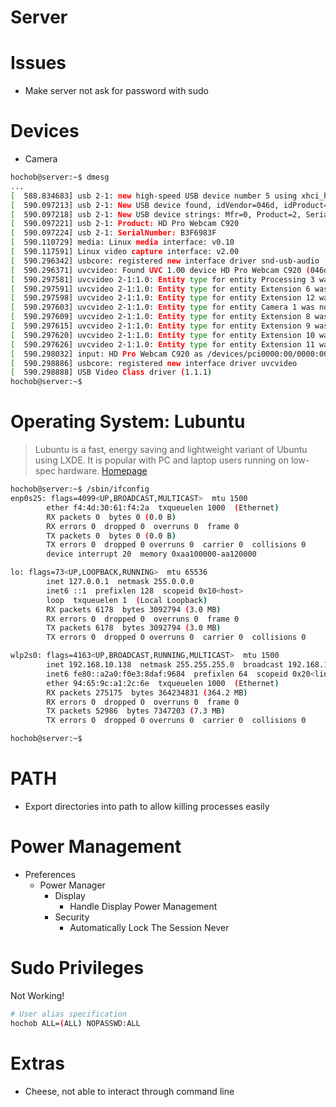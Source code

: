 # Server

# Issues

- Make server not ask for password with sudo

# Devices

- Camera

```sh
hochob@server:~$ dmesg
...
[  588.834683] usb 2-1: new high-speed USB device number 5 using xhci_hcd
[  590.097213] usb 2-1: New USB device found, idVendor=046d, idProduct=082d
[  590.097218] usb 2-1: New USB device strings: Mfr=0, Product=2, SerialNumber=1
[  590.097221] usb 2-1: Product: HD Pro Webcam C920
[  590.097224] usb 2-1: SerialNumber: B3F6983F
[  590.110729] media: Linux media interface: v0.10
[  590.117591] Linux video capture interface: v2.00
[  590.296342] usbcore: registered new interface driver snd-usb-audio
[  590.296371] uvcvideo: Found UVC 1.00 device HD Pro Webcam C920 (046d:082d)
[  590.297581] uvcvideo 2-1:1.0: Entity type for entity Processing 3 was not initialized!
[  590.297591] uvcvideo 2-1:1.0: Entity type for entity Extension 6 was not initialized!
[  590.297598] uvcvideo 2-1:1.0: Entity type for entity Extension 12 was not initialized!
[  590.297603] uvcvideo 2-1:1.0: Entity type for entity Camera 1 was not initialized!
[  590.297609] uvcvideo 2-1:1.0: Entity type for entity Extension 8 was not initialized!
[  590.297615] uvcvideo 2-1:1.0: Entity type for entity Extension 9 was not initialized!
[  590.297620] uvcvideo 2-1:1.0: Entity type for entity Extension 10 was not initialized!
[  590.297626] uvcvideo 2-1:1.0: Entity type for entity Extension 11 was not initialized!
[  590.298032] input: HD Pro Webcam C920 as /devices/pci0000:00/0000:00:14.0/usb2/2-1/2-1:1.0/input/input15
[  590.298886] usbcore: registered new interface driver uvcvideo
[  590.298888] USB Video Class driver (1.1.1)
hochob@server:~$ 
```

# Operating System: Lubuntu

> Lubuntu is a fast, energy saving and lightweight variant of Ubuntu using LXDE. It is popular with PC and laptop users running on low-spec hardware. [Homepage](http://lubuntu.me/)

```sh
hochob@server:~$ /sbin/ifconfig
enp0s25: flags=4099<UP,BROADCAST,MULTICAST>  mtu 1500
        ether f4:4d:30:61:f4:2a  txqueuelen 1000  (Ethernet)
        RX packets 0  bytes 0 (0.0 B)
        RX errors 0  dropped 0  overruns 0  frame 0
        TX packets 0  bytes 0 (0.0 B)
        TX errors 0  dropped 0 overruns 0  carrier 0  collisions 0
        device interrupt 20  memory 0xaa100000-aa120000  

lo: flags=73<UP,LOOPBACK,RUNNING>  mtu 65536
        inet 127.0.0.1  netmask 255.0.0.0
        inet6 ::1  prefixlen 128  scopeid 0x10<host>
        loop  txqueuelen 1  (Local Loopback)
        RX packets 6178  bytes 3092794 (3.0 MB)
        RX errors 0  dropped 0  overruns 0  frame 0
        TX packets 6178  bytes 3092794 (3.0 MB)
        TX errors 0  dropped 0 overruns 0  carrier 0  collisions 0

wlp2s0: flags=4163<UP,BROADCAST,RUNNING,MULTICAST>  mtu 1500
        inet 192.168.10.138  netmask 255.255.255.0  broadcast 192.168.10.255
        inet6 fe80::a2a0:f0e3:8daf:9684  prefixlen 64  scopeid 0x20<link>
        ether 94:65:9c:a1:2c:6e  txqueuelen 1000  (Ethernet)
        RX packets 275175  bytes 364234831 (364.2 MB)
        RX errors 0  dropped 0  overruns 0  frame 0
        TX packets 52986  bytes 7347203 (7.3 MB)
        TX errors 0  dropped 0 overruns 0  carrier 0  collisions 0

hochob@server:~$ 
```

# PATH

- Export directories into path to allow killing processes easily

# Power Management

- Preferences
  - Power Manager
    - Display
      - Handle Display Power Management
    - Security
      - Automatically Lock The Session Never

# Sudo Privileges

Not Working!

```sh
# User alias specification
hochob ALL=(ALL) NOPASSWD:ALL
```

# Extras

- Cheese, not able to interact through command line